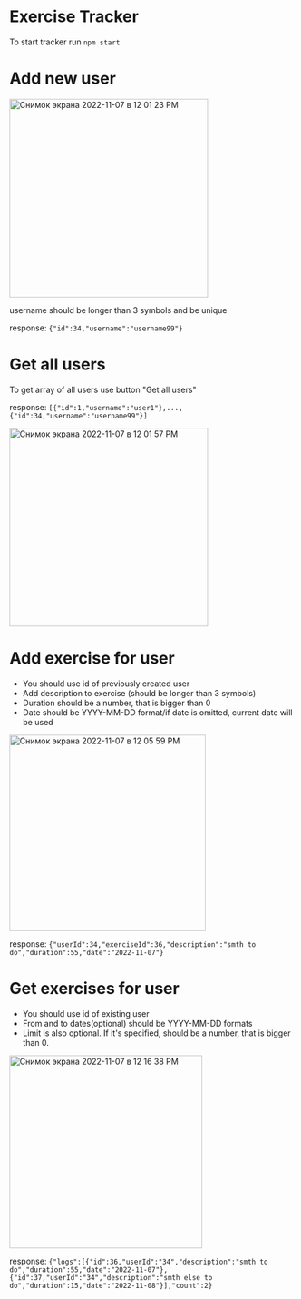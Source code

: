 # Exercise Tracker

To start tracker run `npm start`

# Add new user

<img width="350" alt="Снимок экрана 2022-11-07 в 12 01 23 PM" src="https://user-images.githubusercontent.com/67655488/200403554-417f6ac9-4a91-457b-8044-afc071103b89.png">

username should be longer than 3 symbols and be unique

response: `{"id":34,"username":"username99"}`

# Get all users

To get array of all users use button "Get all users"

response: `[{"id":1,"username":"user1"},...,{"id":34,"username":"username99"}]`

<img width="350" alt="Снимок экрана 2022-11-07 в 12 01 57 PM" src="https://user-images.githubusercontent.com/67655488/200403639-7bb759d3-6179-4c8e-85c7-d877f58794f2.png">

# Add exercise for user

- You should use id of previously created user
- Add description to exercise (should be longer than 3 symbols)
- Duration should be a number, that is bigger than 0
- Date should be YYYY-MM-DD format/if date is omitted, current date will be used

<img width="346" alt="Снимок экрана 2022-11-07 в 12 05 59 PM" src="https://user-images.githubusercontent.com/67655488/200404382-5ca7befc-2e03-4b24-8a38-2909c9b0f104.png">

response: `{"userId":34,"exerciseId":36,"description":"smth to do","duration":55,"date":"2022-11-07"}`

# Get exercises for user

- You should use id of existing user
- From and to dates(optional) should be YYYY-MM-DD formats
- Limit is also optional. If it's specified, should be a number, that is bigger than 0.

<img width="340" alt="Снимок экрана 2022-11-07 в 12 16 38 PM" src="https://user-images.githubusercontent.com/67655488/200406360-1c697c4d-fb23-4af8-8900-b0e554a0f68e.png">

response: `{"logs":[{"id":36,"userId":"34","description":"smth to do","duration":55,"date":"2022-11-07"},{"id":37,"userId":"34","description":"smth else to do","duration":15,"date":"2022-11-08"}],"count":2}`
